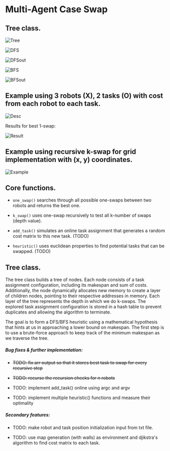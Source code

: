 # Multi-Agent Case Swap

## Tree class.
![Tree](assets/tree.jpg)

![DFS](assets/DFS.jpg)

![DFSout](assets/DFSout.png)

![BFS](assets/BFS.jpg)

![BFSout](assets/BFSout.png)

## Example using 3 robots (X), 2 tasks (O) with cost from each robot to each task.

![Desc](assets/1-swap.jpg)

Results for best 1-swap:

![Result](assets/results.png)

## Example using recursive k-swap for grid implementation with (x, y) coordinates.

![Example](assets/milestone.png)

## Core functions.

- `one_swap()` searches through all possible one-swaps between two robots and returns the best one.

- `k_swap()` uses one-swap recursively to test all k-number of swaps (depth value).

- `add_task()` simulates an online task assignment that generates a random cost matrix to this new task. (TODO)

- `heuristic()` uses euclidean properties to find potential tasks that can be swapped. (TODO)

## Tree class.

The tree class builds a tree of nodes. Each node consists of a task assignment configuration, including its makespan and sum of costs. Additionally, the node dynamically allocates new memory to create a layer of children nodes, pointing to their respective addresses in memory. Each layer of the tree represents the depth in which we do k-swaps. The explored task assignment configuration is stored in a hash table to prevent duplicates and allowing the algorithm to terminate.

The goal is to form a DFS/BFS heuristic using a mathematical hypothesis that hints at us in approaching a lower bound on makespan. The first step is to use a brute-force approach to keep track of the minimum makespan as we traverse the tree.

##### Bug fixes & further implementation:
- ~~TODO: fix arr output so that it stores best task to swap for every recursive step~~

- ~~TODO: recurse the recursion checks for n robots~~

- TODO: implement add_task() online using argc and argv

- TODO: implement multiple heuristic() functions and measure their optimality

##### Secondary features:
- TODO: make robot and task position initialization input from txt file.

- TODO: use map generation (with walls) as environment and djikstra's algorithm to find cost matrix to each task.
